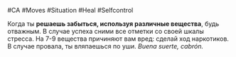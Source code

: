#CA #Moves #Situation #Heal #Selfcontrol 

Когда ты **решаешь забыться, используя различные вещества**, будь отважным. В случае успеха сними все отметки со своей шкалы стресса. На 7-9 вещества причиняют вам вред: сделай ход наркотиков. В случае провала, ты вляпаешься по уши. *Buena suerte, cabrón.*